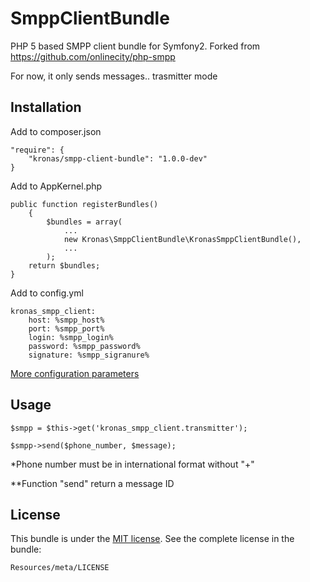 SmppClientBundle
================

PHP 5 based SMPP client bundle for Symfony2. Forked from https://github.com/onlinecity/php-smpp

For now, it only sends messages.. trasmitter mode

Installation
------------
Add to composer.json

    "require": {
        "kronas/smpp-client-bundle": "1.0.0-dev"
    }

Add to AppKernel.php

    public function registerBundles()
        {
            $bundles = array(
                ...
                new Kronas\SmppClientBundle\KronasSmppClientBundle(),
                ...
            );
        return $bundles;
    }

Add to config.yml

    kronas_smpp_client:
        host: %smpp_host%
        port: %smpp_port%
        login: %smpp_login%
        password: %smpp_password%
        signature: %smpp_sigranure%

[More configuration parameters](https://github.com/kronas/SmppClientBundle/blob/master/Resources/doc/configuration.md)

Usage
-----

    $smpp = $this->get('kronas_smpp_client.transmitter');

    $smpp->send($phone_number, $message);

*Phone number must be in international format without "+"

**Function "send" return a message ID

License
-------

This bundle is under the [MIT license](https://github.com/kronas/SmppClientBundle/blob/master/Resources/meta/LICENSE). See the complete license in the bundle:

    Resources/meta/LICENSE
